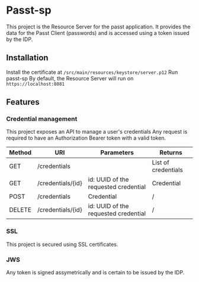 # Passt-sp

This project is the Resource Server for the passt application. It provides the data for the Passt Client (passwords) and is accessed using a token issued by the IDP.

## Installation

Install the certificate at `/src/main/resources/keystore/server.p12`
Run passt-sp
By default, the Resource Server will run on `https://localhost:8081`

## Features

### Credential management
This project exposes an API to manage a user's credentials
Any request is required to have an Authorization Bearer token with a valid token.

|Method|URI|Parameters|Returns|
|---|---|---|---|
|GET|/credentials||List of credentials|
|GET|/credentials/{id}|id: UUID of the requested credential|Credential|
|POST|/credentials|Credential|/|
|DELETE|/credentials/{id}|id: UUID of the requested credential|/|

### SSL
This project is secured using SSL certificates.

### JWS
Any token is signed assymetrically and is certain to be issued by the IDP.